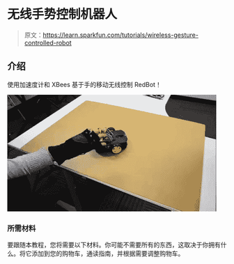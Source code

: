 # 无线手势控制机器人

> 原文：<https://learn.sparkfun.com/tutorials/wireless-gesture-controlled-robot>

## 介绍

使用加速度计和 XBees 基于手的移动无线控制 RedBot！

[![Full Demo](img/7de7380ba214100e531265d8c873e577.png)](https://cdn.sparkfun.com/assets/learn_tutorials/8/8/9/Wireless_Gesture_Controlled_Robot_XBee_Acclerometer_ADXL335_Glove_Demo_1.gif)

### 所需材料

要跟随本教程，您将需要以下材料。你可能不需要所有的东西，这取决于你拥有什么。将它添加到您的购物车，通读指南，并根据需要调整购物车。